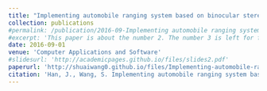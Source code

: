 ```yaml
---
title: "Implementing automobile ranging system based on binocular stereo-vision technology"
collection: publications
#permalink: /publication/2016-09-Implementing automobile ranging system based on binocular stereo-vision technology
#excerpt: 'This paper is about the number 2. The number 3 is left for future work.'
date: 2016-09-01
venue: 'Computer Applications and Software'
#slidesurl: 'http://academicpages.github.io/files/slides2.pdf'
paperurl: 'http://shuaiwang0.github.io/files/Implementing-automobile-ranging-system-based-on-binocular-stereo-vision-technology.pdf'
citation: 'Han, J., Wang, S. Implementing automobile ranging system based on binocular stereo-vision technology. Computer Applications and Software, 2016 (09).'
---
```


